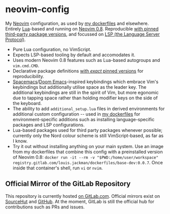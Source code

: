 # neovim-config

My [Neovim](https://neovim.io/) configuration, as used by [my
dockerfiles](https://gitlab.com/louis.jackman/dockerfiles) and elsewhere.
Entirely [Lua](https://www.lua.org/about.html)-based and running on [Neovim
0.8](https://github.com/neovim/neovim/releases/tag/v0.8.0). Reproducible [with
pinned third-party package versions](./lua/user/package_versions.lua), and
focussed on [LSP (the Language Server
Protocol)](https://en.wikipedia.org/wiki/Language_Server_Protocol).

- Pure Lua configuration, no VimScript.
- Expects LSP-based tooling by default and accomodates it.
- Uses modern Neovim 0.8 features such as Lua-based autogroups and
  `vim.cmd.CMD`.
- Declarative package definitions [with _exact_ pinned
  versions](./lua/user/package_versions.lua) for reproducibility.
- [Spacemacs](https://www.spacemacs.org/)/[Doom
  Emacs](https://github.com/doomemacs/doomemacs)-inspired keybindings which
  embrace Vim's keybindings but additionally utilise space as the leader key.
  The additional keybindings are still in the spirit of Vim, but more egonomic
  due to tapping space rather than holding modifier keys on the side of the
  keyboard.
- The ability to add `additional_setup.lua` files in derived environments for
  additional custom configuration -- used in [my
  dockerfiles](https://gitlab.com/louis.jackman/dockerfiles) for
  environment-specific additions such as installing language-specific packages
  and LSP configurations.
- Lua-based packages used for third party packages whenever possible; currently
  only the Nord colour scheme is still VimScript-based, as far as I know.
- Try it out without installing anything on your main system. Use an image from
  my dockerfiles that combine this config with a preinstalled version of Neovim
  0.8: `docker run -it --rm -v "$PWD:/home/user/workspace" registry.gitlab.com/louis.jackman/dockerfiles/base-dev:0.0.7`.
  Once inside that container's shell, run `vi` or `nvim`.

## Official Mirror of the GitLab Repository

This repository is currently hosted [on
GitLab.com](https://gitlab.com/louis.jackman/dockerfiles). Official mirrors
exist on [SourceHut](https://git.sr.ht/~louisjackman/dockerfiles) and
[GitHub](https://github.com/LouisJackman/dockerfiles). At the moment, GitLab
is still the official hub for contributions such as PRs and issues.

